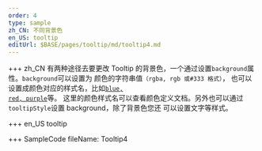```yaml
---
order: 4
type: sample
zh_CN: 不同背景色
en_US: tooltip
editUrl: $BASE/pages/tooltip/md/tooltip4.md
---
```


+++ zh_CN
有两种途径去要更改 Tooltip 的背景色，一个通过设置<Code>background</Code>属性。<Code>background</Code>可以设置为
颜色的字符串值<Code>（rgba, rgb 或#333 格式）</Code>， 也可以设置成颜色对应的样式名，比如<Code>[blue, red, purple](#/docs/colors)</Code>等。
这里的颜色样式名可以查看颜色定义文档。另外也可以通过<Code>tooltipStyle</Code>设置 background，除了背景色您还
可以设置文字等样式。

+++ en_US
tooltip

+++ SampleCode
fileName: Tooltip4
